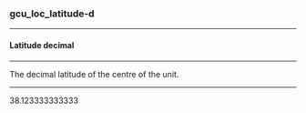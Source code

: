 ### gcu_loc_latitude-d



------
#### Latitude decimal



------
The decimal latitude of the centre of the unit.



------
38.123333333333